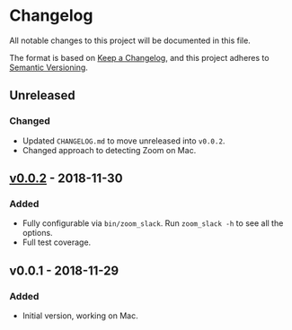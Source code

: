 # Changelog
All notable changes to this project will be documented in this file.

The format is based on [Keep a Changelog](https://keepachangelog.com/en/1.0.0/),
and this project adheres to [Semantic Versioning](https://semver.org/spec/v2.0.0.html).

## Unreleased
### Changed
- Updated `CHANGELOG.md` to move unreleased into `v0.0.2`.
- Changed approach to detecting Zoom on Mac.

## [v0.0.2] - 2018-11-30
### Added
- Fully configurable via `bin/zoom_slack`.  Run `zoom_slack -h` to see all the options.
- Full test coverage.

## v0.0.1 - 2018-11-29
### Added
- Initial version, working on Mac.

[v0.0.2]: https://github.com/bwebster/zoom_slack/compare/v0.0.1...v0.0.2
